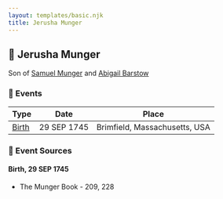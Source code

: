 ```yaml
---
layout: templates/basic.njk
title: Jerusha Munger
---
```

## 🔵 Jerusha Munger

Son of [Samuel Munger](/people/1/17676382) and [Abigail Barstow](/people/9/9488484)

### 📆 Events

Type | Date | Place
------ | ------ | ------
[Birth](#event-52a3bdc9-453a-4f63-a546-9747e5e367b1) | 29 SEP 1745 | Brimfield, Massachusetts, USA

### 📰 Event Sources

#### <a id="event-52a3bdc9-453a-4f63-a546-9747e5e367b1"></a> Birth, 29 SEP 1745
* The Munger Book  - 209, 228